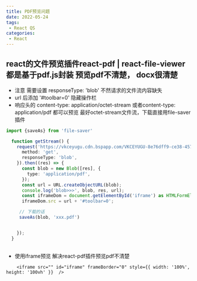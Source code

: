 ```yaml
---
title: PDF预览问题
date: 2022-05-24
tags:
 - React QS
categories:
 - React
---
```


## react的文件预览插件react-pdf | react-file-viewer 都是基于pdf.js封装 预览pdf不清楚， docx很清楚

+ 注意
 需要设置 responseType: 'blob' 不然请求的文件流内容缺失
 + url 后添加 '#toolbar=0' 隐藏操作栏
 + 响应头的 content-type: application/octet-stream 或者content-type: application/pdf 都可以预览 最好octet-stream文件流，下载直接用file-saver插件
```ts
import {saveAs} from 'file-saver'

  function getStream() {
    request('https://vkceyugu.cdn.bspapp.com/VKCEYUGU-8e76dff9-ce38-4577-9e5c-398943705060/a5b050b8-3fa1-4436-b231-7b40725de731.pdf', {
      method: 'get',
      responseType: 'blob',
    }).then((res) => {
      const blob = new Blob([res], {
        type: 'application/pdf',
      });
      const url = URL.createObjectURL(blob);
      console.log('blob>>>', blob, res, url);
      const iframeDom = document.getElementById('iframe') as HTMLFormElement;
      iframeDom.src = url + '#toolbar=0';

     // 下载的话
     saveAs(blob, 'xxx.pdf')


    });
  }
  
```
+ 使用iframe预览 解决react-pdf插件预览pdf不清楚
```tsx
    <iframe src="" id="iframe" frameBorder="0" style={{ width: '100%', height: '100vh' }}  />
```



